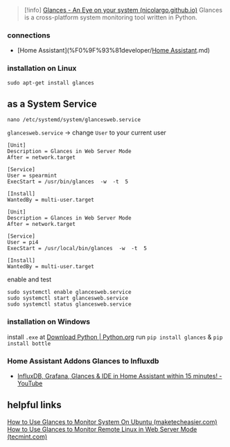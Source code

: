 
> [!info] [Glances - An Eye on your system (nicolargo.github.io)](https://nicolargo.github.io/glances/)
> Glances is a cross-platform system monitoring tool written in Python.

### connections
- [Home Assistant](%F0%9F%93%81developer/[Home Assistant](📁developer/Home%20Lab%20🏠/Home%20Assistant.md).md)

### installation on Linux
```shell
sudo apt-get install glances
```

## as a System Service
```shell
nano /etc/systemd/system/glancesweb.service
```

`glancesweb.service` → change `User` to your current user 
```shell
[Unit]
Description = Glances in Web Server Mode
After = network.target

[Service]
User = spearmint
ExecStart = /usr/bin/glances  -w  -t  5

[Install]
WantedBy = multi-user.target
```

```shell
[Unit]
Description = Glances in Web Server Mode
After = network.target

[Service]
User = pi4
ExecStart = /usr/local/bin/glances  -w  -t  5

[Install]
WantedBy = multi-user.target
```

enable and test 
```shell
sudo systemctl enable glancesweb.service
sudo systemctl start glancesweb.service
sudo systemctl status glancesweb.service
```

### installation on Windows
install `.exe` at [Download Python | Python.org](https://www.python.org/getit/)
run `pip install glances` & `pip install bottle`

### Home Assistant Addons Glances to Influxdb
- [InfluxDB, Grafana, Glances & IDE in Home Assistant within 15 minutes! - YouTube](https://www.youtube.com/watch?v=m9qIqq104as&t=2s)


## helpful links
[How to Use Glances to Monitor System On Ubuntu (maketecheasier.com)](https://www.maketecheasier.com/glances-monitor-system-ubuntu/)
[How to Use Glances to Monitor Remote Linux in Web Server Mode (tecmint.com)](https://www.tecmint.com/glances-monitor-remote-linux-in-web-server-mode/#:~:text=Run%20Glances%20in%20Web%20Server%20Mode%20as%20a,start%20and%20view%20its%20status%20as%20follows.%20)
